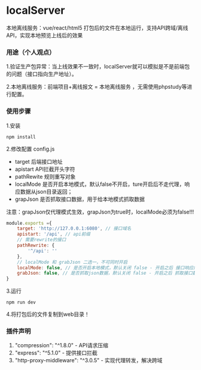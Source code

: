 # localServer

本地离线服务：vue/react/html5 打包后的文件在本地运行，支持API跨域/离线API，实现本地预览上线后的效果

### 用途（个人观点）

1.验证生产包异常：当上线效果不一致时，localServer就可以模拟是不是前端包的问题（接口指向生产地址）。

2.本地离线服务：前端项目+离线报文 = 本地离线服务 ，无需使用phpstudy等进行配置。

### 使用步骤

1.安装

```
npm install
```

2.修改配置 config.js

- target 后端接口地址
- apistart API拦截开头字符
- pathRewite 规则重写对象
- localMode 是否开启本地模式，默认false不开启，ture开启后不走代理，响应数据从json目录返回；
- grapJson 是否抓取接口数据，用于给本地模式抓取数据

注意：grapJson仅代理模式生效，grapJson为true时，localMode必须为false!!!

```js
module.exports ={
    target: 'http://127.0.0.1:6080', // 接口域名
    apistart: '/api', // api前缀
    // 需要rewrite的接口
    pathRewrite: {
        '^/api': ''
    },
    // localMode 和 grabJson 二选一，不可同时开启
    localMode: false, // 是否开启本地模式，默认关闭 false - 开启之后 接口响应内容从json目录读取
    grabJson: false, // 是否抓取json数据，默认关闭 false - 开启之后 抓取接口数据保存在json目录下
}
```

3.运行

```
npm run dev
```

4.将打包后的文件复制到web目录！

### 插件声明

1. "compression": "^1.8.0" - API请求压缩
2. "express": "^5.1.0" - 提供接口拦截
3. "http-proxy-middleware": "^3.0.5" - 实现代理转发，解决跨域
